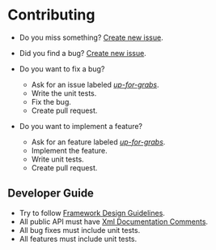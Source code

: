 # Contributing

* Do you miss something? [Create new issue](https://github.com/Kros-sk/Kros.Libs/issues/new).
* Did you find a bug? [Create new issue](https://github.com/Kros-sk/Kros.Libs/issues/new?template=bug_report.md).
* Do you want to fix a bug?
  * Ask for an issue labeled [_up-for-grabs_](https://github.com/Kros-sk/Kros.Libs/issues?utf8=✓&q=is%3Aopen+label%3Abug+label%3Aup-for-grabs).
  * Write the unit tests.
  * Fix the bug.
  * Create pull request.

* Do you want to implement a feature?
  * Ask for an feature labeled [_up-for-grabs_](https://github.com/Kros-sk/Kros.Libs/labels/up-for-grabs).
  * Implement the feature.
  * Write unit tests.
  * Create pull request.

## Developer Guide

* Try to follow [Framework Design Guidelines](https://docs.microsoft.com/en-us/dotnet/standard/design-guidelines).
* All public API must have [Xml Documentation Comments](https://docs.microsoft.com/en-us/dotnet/csharp/programming-guide/xmldoc/xml-documentation-comments).
* All bug fixes must include unit tests.
* All features must include unit tests.
